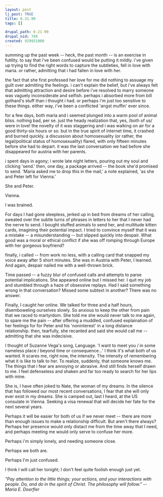 ```yaml
--- 
layout: post
lj_post: TRUE
title: 6.21.99
tags: []

drupal_path: 6-21-99
drupal_nid: 749
created: 929931000
---
```

summing up the past week -- heck, the past month -- is an exercise in  futility. to say that i've been confused would be putting it mildly. i've given up trying to find the right words to capture the subtleties, fell in love with maria. or rather, admitting that i had fallen in love with her.

the fact that she first professed her love for me did nothing to assuage my guilt over admitting the feelings. i can't explain the belief, but i've always felt that admitting attraction and desire before i've resolved to marry someone was vaguely inconsiderate and selfish. perhaps i absorbed more from bill gothard's stuff than i thought i had. or perhaps i'm just too sensitive to these things. either way, i've been a conflicted 'angst muffin' ever since.

for a few days, both maria and i seemed plunged into a warm pool of animal bliss. nothing bad, per se. just the heady realization that, yes, /both of us/ were in love! the novelty of it was staggering and i was walking on air for a good thirty-six hours or so. but in the true spirit of internet time, it crashed and burned quickly. a discussion about homosexuality (or rather, the legal/political status of homosexuality) flared, with only fifteen minutes before she had to depart. it was the last conversation we had before she disappeared for austria with her parents.

i spent days in agony; i wrote late night letters, pouring out my soul and clicking 'send.' then, one day, a package arrived -- the book she'd promised to send. 'Maria asked me to drop this in the mail,' a note explained, 'as she and Peter left for Vienna.'

She and Peter.

Vienna.

I was brained.

For days I had gone sleepless, jerked up in bed from dreams of her calling, sweated over the subtle turns of phrases in letters to her that I never had the nerve to send. I bought stuffed animals to send her, and multitude kitten cards, imagining their potential impact. I tried to convince myself that it was a mistake -- a misunderstanding -- but slipped quickly into despair. What good was a moral or ethical conflict if she was off romping through Europe with her gorgeous boyfriend?

finally, i called -- from work no less, with a calling card that snapped my voice away after 5 short minutes. She was in Austria with Peter, I learned. And again, despair nailed me with a well-thrown brick.

Time passed -- a fuzzy blur of confused calls and attempts to parse potential implications. She appeared online but I missed her. I quit my job and stumbled through a haze of obsessive replays. Had I said something wrong in that conversation? Missed some subtext in another? There was no answer.

Finally, I caught her online. We talked for three and a half hours, disemboweling ourselves slowly. So anxious to keep the other from pain that we raced to martyrdom. She told me she would never talk to me again, to spare me the pain -- after offering a muddled, confused explaination of her feelings for for Peter and his 'noninterest' in a long distance relationship. then, tearfully, she recanted and said she would call me -- admitting that she was indecisive.

I thought of Suzanne Vega's song, Language. 'I want to meet you / in some nameless place / beyond time or consequence...' I think it's what both of us wanted. It scares me, right now, the intensity. The intensity of remembering what it is like to talk to her. To realize, suddenly, that someone knows me. The things that i fear are annoying or abrasive. And still finds herself drawn to me. I feel defenseless and shaken and far too ready to search for her lips with mine.

She is, I have often joked to Nate, the woman of my dreams. In the silence that has followed our most recent conversations, I fear that she will only ever exist in my dreams. She is camped out, last I heard, at the US consulate in Vienna. Seeking a visa renewal that will decide her fate for the next several years.

Perhaps it will be easier for both of us if we never meet -- there are more than enough issues to make a relationship difficult. But aren't there always? Perhaps her presence would only distact me from the time away that I need, and perhaps meeting me would only serve to confuse her more.

Perhaps i'm simply lonely, and needing someone close.

Perhaps we both are.

Perhaps I'm just confused.

I think I will call her tonight; I don't feel quite foolish enough just yet.


<i>"Pay attention to the little things; your actions, and your interactions with people. Do, and do in the spirit of Christ. The philosophy will follow."  -- Maria E. Doerfler</i>
